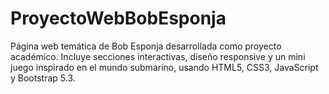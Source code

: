 # ProyectoWebBobEsponja
Página web temática de Bob Esponja desarrollada como proyecto académico. Incluye secciones interactivas, diseño responsive y un mini juego inspirado en el mundo submarino, usando HTML5, CSS3, JavaScript y Bootstrap 5.3.
